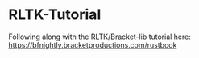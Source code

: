 # RLTK-Tutorial

Following along with the RLTK/Bracket-lib tutorial here: https://bfnightly.bracketproductions.com/rustbook
